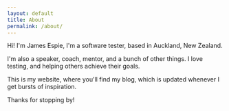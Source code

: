 ```yaml
---
layout: default
title: About
permalink: /about/
---
```


Hi!
I'm James Espie, I'm a software tester, based in Auckland, New Zealand.

I'm also a speaker, coach, mentor, and a bunch of other things. I love testing, and helping others achieve their goals.

This is my website, where you'll find my blog, which is updated whenever I get bursts of inspiration.

Thanks for stopping by!
